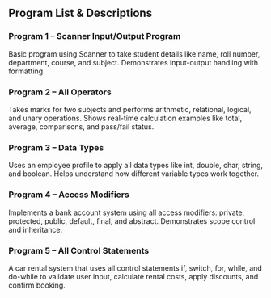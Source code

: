 ## Program List & Descriptions

### Program 1 – Scanner Input/Output Program  
Basic program using Scanner to take student details like name, roll number, department, course, and subject. Demonstrates input-output handling with formatting.

### Program 2 – All Operators  
Takes marks for two subjects and performs arithmetic, relational, logical, and unary operations. Shows real-time calculation examples like total, average, comparisons, and pass/fail status.

### Program 3 – Data Types  
Uses an employee profile to apply all data types like int, double, char, string, and boolean. Helps understand how different variable types work together.

### Program 4 – Access Modifiers  
Implements a bank account system using all access modifiers: private, protected, public, default, final, and abstract. Demonstrates scope control and inheritance.

### Program 5 – All Control Statements  
A car rental system that uses all control statements if, switch, for, while, and do-while to validate user input, calculate rental costs, apply discounts, and confirm booking.
